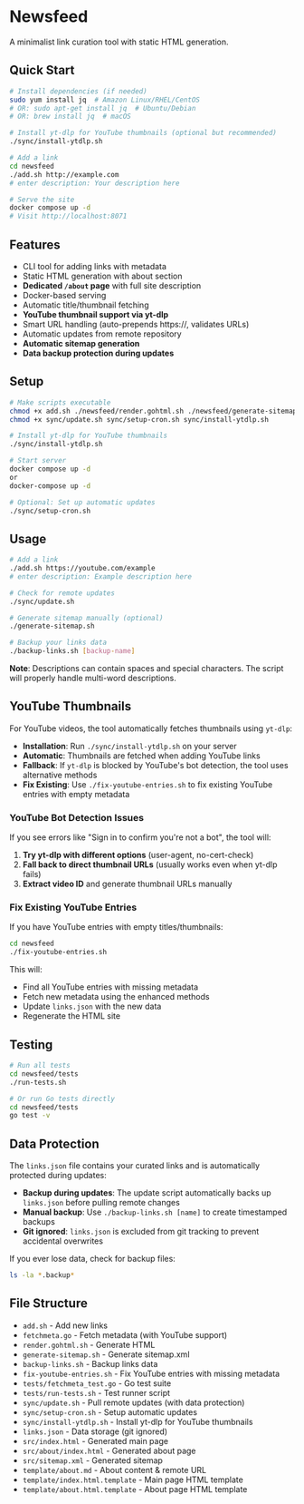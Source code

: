 # Newsfeed

A minimalist link curation tool with static HTML generation.

## Quick Start

```bash
# Install dependencies (if needed)
sudo yum install jq  # Amazon Linux/RHEL/CentOS
# OR: sudo apt-get install jq  # Ubuntu/Debian
# OR: brew install jq  # macOS

# Install yt-dlp for YouTube thumbnails (optional but recommended)
./sync/install-ytdlp.sh

# Add a link
cd newsfeed
./add.sh http://example.com
# enter description: Your description here

# Serve the site
docker compose up -d
# Visit http://localhost:8071
```

## Features
- CLI tool for adding links with metadata
- Static HTML generation with about section
- **Dedicated `/about` page** with full site description
- Docker-based serving
- Automatic title/thumbnail fetching
- **YouTube thumbnail support via yt-dlp**
- Smart URL handling (auto-prepends https://, validates URLs)
- Automatic updates from remote repository
- **Automatic sitemap generation**
- **Data backup protection during updates**

## Setup
```bash
# Make scripts executable
chmod +x add.sh ./newsfeed/render.gohtml.sh ./newsfeed/generate-sitemap.sh
chmod +x sync/update.sh sync/setup-cron.sh sync/install-ytdlp.sh

# Install yt-dlp for YouTube thumbnails
./sync/install-ytdlp.sh

# Start server
docker compose up -d
or
docker-compose up -d

# Optional: Set up automatic updates
./sync/setup-cron.sh
```

## Usage
```bash
# Add a link
./add.sh https://youtube.com/example
# enter description: Example description here

# Check for remote updates
./sync/update.sh

# Generate sitemap manually (optional)
./generate-sitemap.sh

# Backup your links data
./backup-links.sh [backup-name]
```

**Note**: Descriptions can contain spaces and special characters. The script will properly handle multi-word descriptions.

## YouTube Thumbnails

For YouTube videos, the tool automatically fetches thumbnails using `yt-dlp`:

- **Installation**: Run `./sync/install-ytdlp.sh` on your server
- **Automatic**: Thumbnails are fetched when adding YouTube links
- **Fallback**: If `yt-dlp` is blocked by YouTube's bot detection, the tool uses alternative methods
- **Fix Existing**: Use `./fix-youtube-entries.sh` to fix existing YouTube entries with empty metadata

### YouTube Bot Detection Issues

If you see errors like "Sign in to confirm you're not a bot", the tool will:

1. **Try yt-dlp with different options** (user-agent, no-cert-check)
2. **Fall back to direct thumbnail URLs** (usually works even when yt-dlp fails)
3. **Extract video ID** and generate thumbnail URLs manually

### Fix Existing YouTube Entries

If you have YouTube entries with empty titles/thumbnails:

```bash
cd newsfeed
./fix-youtube-entries.sh
```

This will:
- Find all YouTube entries with missing metadata
- Fetch new metadata using the enhanced methods
- Update `links.json` with the new data
- Regenerate the HTML site

## Testing
```bash
# Run all tests
cd newsfeed/tests
./run-tests.sh

# Or run Go tests directly
cd newsfeed/tests
go test -v
```

## Data Protection

The `links.json` file contains your curated links and is automatically protected during updates:

- **Backup during updates**: The update script automatically backs up `links.json` before pulling remote changes
- **Manual backup**: Use `./backup-links.sh [name]` to create timestamped backups
- **Git ignored**: `links.json` is excluded from git tracking to prevent accidental overwrites

If you ever lose data, check for backup files:
```bash
ls -la *.backup*
```

## File Structure
- `add.sh` - Add new links
- `fetchmeta.go` - Fetch metadata (with YouTube support)
- `render.gohtml.sh` - Generate HTML
- `generate-sitemap.sh` - Generate sitemap.xml
- `backup-links.sh` - Backup links data
- `fix-youtube-entries.sh` - Fix YouTube entries with missing metadata
- `tests/fetchmeta_test.go` - Go test suite
- `tests/run-tests.sh` - Test runner script
- `sync/update.sh` - Pull remote updates (with data protection)
- `sync/setup-cron.sh` - Setup automatic updates
- `sync/install-ytdlp.sh` - Install yt-dlp for YouTube thumbnails
- `links.json` - Data storage (git ignored)
- `src/index.html` - Generated main page
- `src/about/index.html` - Generated about page
- `src/sitemap.xml` - Generated sitemap
- `template/about.md` - About content & remote URL
- `template/index.html.template` - Main page HTML template
- `template/about.html.template` - About page HTML template 